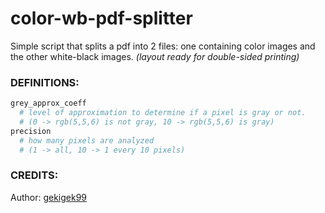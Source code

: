 # color-wb-pdf-splitter
Simple script that splits a pdf into 2 files: one containing color images and the other white-black images. _(layout ready for double-sided printing)_

### DEFINITIONS:
```python
grey_approx_coeff
  # level of approximation to determine if a pixel is gray or not.
  # (0 -> rgb(5,5,6) is not gray, 10 -> rgb(5,5,6) is gray)
precision
  # how many pixels are analyzed
  # (1 -> all, 10 -> 1 every 10 pixels)
```

### CREDITS:  

Author: [gekigek99](https://github.com/gekigek99)
